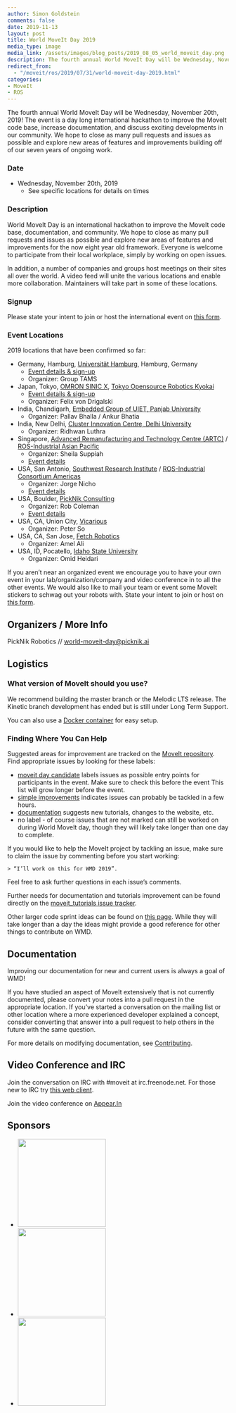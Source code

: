 ```yaml
---
author: Simon Goldstein
comments: false
date: 2019-11-13
layout: post
title: World MoveIt Day 2019
media_type: image
media_link: /assets/images/blog_posts/2019_08_05_world_moveit_day.png
description: The fourth annual World MoveIt Day will be Wednesday, November 20th, 2019!
redirect_from:
  - "/moveit/ros/2019/07/31/world-moveit-day-2019.html"
categories:
- MoveIt
- ROS
---
```


The fourth annual World MoveIt Day will be Wednesday, November 20th, 2019! The event is a day long international hackathon to improve the MoveIt code base,
increase documentation, and discuss exciting developments in our community. We hope to close as many pull requests and issues as possible and explore new
areas of features and improvements building off of our seven years of ongoing work.

### Date

- Wednesday, November 20th, 2019
  - See specific locations for details on times

### Description

World MoveIt Day is an international hackathon to improve the MoveIt code base, documentation, and community. We hope to close as many pull requests and issues
as possible and explore new areas of features and improvements for the now eight year old framework. Everyone is welcome to participate from their local
workplace, simply by working on open issues.

In addition, a number of companies and groups host meetings on their sites all over the world. A video feed will unite the various locations and enable more
collaboration. Maintainers will take part in some of these locations.

### Signup

Please state your intent to join or host the international event on [this form](https://docs.google.com/forms/d/e/1FAIpQLSdVJo5Kic_VxnI67YiTdktO3VRWQc5wMnsFDO1tCwWa_t61cw/viewform).

### Event Locations

2019 locations that have been confirmed so far:

- Germany, Hamburg, [Universität Hamburg](https://www.uni-hamburg.de/en.html), Hamburg, Germany
  - [Event details & sign-up](https://www.eventbrite.com/e/world-moveit-day-2019-in-hamburg-tickets-81285564311)
  - Organizer: Group TAMS
- Japan, Tokyo, [OMRON SINIC X](https://www.omron.com/sinicx/), [Tokyo Opensource Robotics Kyokai](https://opensource-robotics.tokyo.jp/)
  - [Event details & sign-up](https://rosjp.connpass.com/event/149106/)
  - Organizer: Felix von Drigalski
- India, Chandigarh, [Embedded Group of UIET, Panjab University](http://uiet.puchd.ac.in/)
  - Organizer: Pallav Bhalla / Ankur Bhatia
- India, New Delhi, [Cluster Innovation Centre, Delhi University](https://ducic.ac.in/)
  - Organizer: Ridhwan Luthra
- Singapore, [Advanced Remanufacturing and Technology Centre (ARTC)](https://www.a-star.edu.sg/artc) / [ROS-Industrial Asian Pacific](https://rosindustrial.org/ric-apac/)
  - Organizer: Sheila Suppiah
  - [Event details](https://www.eventbrite.sg/e/world-moveit-day-2019-asia-pacific-tickets-70720999413)
- USA, San Antonio, [Southwest Research Institute](https://www.swri.org/) / [ROS-Industrial Consortium Americas](https://rosindustrial.org/ric-americas/)
  - Organizer: Jorge Nicho
  - [Event details](https://www.eventbrite.com/e/world-moveit-day-2019-san-antonio-tickets-72393064605)
- USA, Boulder, [PickNik Consulting](https://picknik.ai/)
  - Organizer: Rob Coleman
  - [Event details](https://www.eventbrite.com/e/world-moveit-day-2019-boulder-registration-74104704165?aff=ebdssbdestsearch)
- USA, CA, Union City, [Vicarious](https://www.vicarious.com/)
  - Organizer: Peter So
- USA, CA, San Jose, [Fetch Robotics](https://fetchrobotics.com/)
  - Organizer: Amel Ali
- USA, ID, Pocatello, [Idaho State University](https://www.isu.edu)
  - Organizer: Omid Heidari

If you aren’t near an organized event we encourage you to have your own event in your lab/organization/company and video conference in to all the other events.
We would also like to mail your team or event some MoveIt stickers to schwag out your robots with. State your intent to join or host on
[this form](https://docs.google.com/forms/d/e/1FAIpQLSdVJo5Kic_VxnI67YiTdktO3VRWQc5wMnsFDO1tCwWa_t61cw/viewform?usp=sf_link).

## Organizers / More Info

PickNik Robotics // world-moveit-day@picknik.ai

## Logistics

### What version of MoveIt should you use?

We recommend building the master branch or the Melodic LTS release. The Kinetic branch development has ended but is still under Long Term Support.

You can also use a [Docker container](https://moveit.ros.org/install/docker/) for easy setup.

### Finding Where You Can Help

Suggested areas for improvement are tracked on the [MoveIt repository](https://github.com/ros-planning/moveit/issues). Find appropriate issues by looking for these labels:

- [moveit day candidate](https://github.com/ros-planning/moveit/labels/moveit%20day%20candidate) labels issues as possible entry points for participants in the event.
  Make sure to check this before the event This list will grow longer before the event.
- [simple improvements](https://github.com/ros-planning/moveit/issues?q=is%3Aopen+-label%3Aassigned+label%3A%22simple+improvements%22) indicates issues can
  probably be tackled in a few hours.
- [documentation](https://github.com/ros-planning/moveit/issues?utf8=%E2%9C%93&q=is%3Aopen%20label%3Adocumentation%20-label%3Aassigned%20) suggests new tutorials,
  changes to the website, etc.
- no label - of course issues that are not marked can still be worked on during World MoveIt day, though they will likely take longer than one day to complete.

If you would like to help the MoveIt project by tackling an issue, make sure to claim the issue by commenting before you start working:

    > “I’ll work on this for WMD 2019”.

Feel free to ask further questions in each issue’s comments.

Further needs for documentation and tutorials improvement can be found directly on the [moveit_tutorials issue tracker](https://github.com/ros-planning/moveit_tutorials/issues).

Other larger code sprint ideas can be found on [this page](http://moveit.ros.org/documentation/contributing/future_projects/). While they will take longer than a day the
ideas might provide a good reference for other things to contribute on WMD.

## Documentation

Improving our documentation for new and current users is always a goal of WMD!

If you have studied an aspect of MoveIt extensively that is not currently documented, please convert your notes into a pull request in the appropriate location. If you’ve
started a conversation on the mailing list or other location where a more experienced developer explained a concept, consider converting that answer into a pull request
to help others in the future with the same question.

For more details on modifying documentation, see [Contributing](http://moveit.ros.org/documentation/contributing/).

## Video Conference and IRC

Join the conversation on IRC with #moveit at irc.freenode.net. For those new to IRC try [this web client](https://webchat.freenode.net/).

Join the video conference on [Appear.In](https://appear.in/world-moveit-day)

## Sponsors

- <img src="/assets/images/sponsors/picknik.png" width="200"/>
- <img src="/assets/images/sponsors/isu.png" width="200"/>
- <img src="/assets/images/sponsors/swri.jpg" width="200"/>

